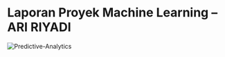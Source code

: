 # Laporan Proyek Machine Learning – ARI RIYADI
![Predictive-Analytics](https://storage.googleapis.com/kaggle-datasets-images/4256574/7332426/3174900fe864adf45c81a3334dd0a29a/dataset-cover.png?t=2024-01-03-18-14-23)
